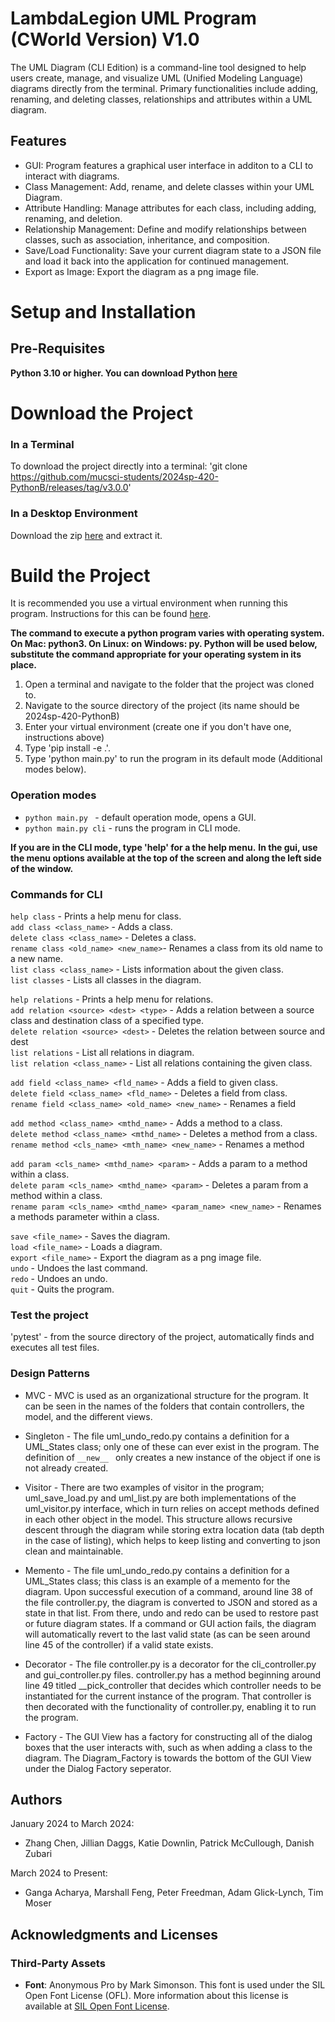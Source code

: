 # LambdaLegion UML Program (CWorld Version) V1.0
The UML Diagram (CLI Edition) is a command-line tool
designed to help users create, manage, and visualize
UML (Unified Modeling Language) diagrams directly from the terminal.
Primary functionalities include adding, renaming,
and deleting classes, relationships and attributes 
within a UML diagram.

## Features
* GUI: Program features a graphical user interface in additon to a CLI to interact with diagrams. 
* Class Management: Add, rename, and delete classes within your UML Diagram.
* Attribute Handling: Manage attributes for each class, including adding, renaming, and deletion.
* Relationship Management: Define and modify relationships between classes, such as association, inheritance, and composition.
* Save/Load Functionality: Save your current diagram state to a JSON file and load it back into the application for continued management.
* Export as Image: Export the diagram as a png image file.

# Setup and Installation

## Pre-Requisites
<B>Python 3.10 or higher. You can download Python [here](https://www.python.org/downloads/)</B>

# Download the Project

### In a Terminal
To download the project directly into a terminal:
'git clone https://github.com/mucsci-students/2024sp-420-PythonB/releases/tag/v3.0.0'

### In a Desktop Environment
Download the zip [here](https://github.com/mucsci-students/2024sp-420-PythonB/releases/tag/v3.0.0) and extract it.

# Build the Project

It is recommended you use a virtual environment when running this program. Instructions for this can be found [here](https://docs.python.org/3/library/venv.html).

**The command to execute a python program varies with operating system. On Mac: python3. On Linux: on Windows: py. Python will be used below, substitute the command appropriate for your operating system in its place.**

<ol>
<li> Open a terminal and navigate to the folder that the project was cloned to. 
<li> Navigate to the source directory of the project (its name should be 2024sp-420-PythonB)
<li> Enter your virtual environment (create one if you don't have one, instructions above)
<li> Type 'pip install -e .'.
<li> Type 'python main.py' to run the program in its default mode (Additional modes below).
</ol>

### Operation modes
- ``python main.py ``      - default operation mode, opens a GUI.
- ``python main.py cli``   - runs the program in CLI mode.

**If you are in the CLI mode, type 'help' for a the help menu.**
**In the gui, use the menu options available at the top of the screen and along the left side of the window.**
### Commands for CLI
`` help class `` - Prints a help menu for class. <br>
`` add class <class_name> `` - Adds a class. <br>
`` delete class <class_name> `` - Deletes a class. <br>
`` rename class <old_name> <new_name> ``- Renames a class from its old name to a new name.  <br>
`` list class <class_name> `` - Lists information about the given class. <br>
`` list classes `` - Lists all classes in the diagram. <br>

`` help relations `` - Prints a help menu for relations. <br>
`` add relation <source> <dest> <type> `` - Adds a relation between a source class and destination class of a specified type. <br>
`` delete relation <source> <dest> `` - Deletes the relation between source and dest  <br>
`` list relations `` - List all relations in diagram. <br>
`` list relation <class_name> `` - List all relations containing the given class. <br>

`` add field <class_name> <fld_name> `` - Adds a field to given class. <br>
`` delete field <class_name> <fld_name> `` - Deletes a field from class. <br>
`` rename field <class_name> <old_name> <new_name> `` - Renames a field  <br>

`` add method <class_name> <mthd_name> `` - Adds a method to a class. <br>
`` delete method <class_name> <mthd_name> `` - Deletes a method from a class. <br>
`` rename method <cls_name> <mth_name> <new_name> `` - Renames a method <br>

`` add param <cls_name> <mthd_name> <param> `` - Adds a param to a method within a class. <br>
`` delete param <cls_name> <mthd_name> <param> `` - Deletes a param from a method within a class. <br>
`` rename param <cls_name> <mthd_name> <param_name> <new_name> `` - Renames a methods parameter within a class. <br>

`` save <file_name> `` - Saves the diagram. <br>
`` load <file_name> `` - Loads a diagram.  <br>
`` export <file_name> `` - Export the diagram as a png image file.  <br>
`` undo `` - Undoes the last command.  <br>
`` redo `` - Undoes an undo.  <br>
`` quit `` - Quits the program. <br>

### Test the project
'pytest'  - from the source directory of the project, automatically finds and executes all test files.

### Design Patterns
- MVC       - MVC is used as an organizational structure for the program. It can be seen in the names of the folders that contain controllers, the model, and the different views.

- Singleton - The file uml_undo_redo.py contains a definition for a UML_States class; only one of these can ever exist in the program. The definition of ``__new__ `` only creates a new instance of the object if one is not already created.

- Visitor   - There are two examples of visitor in the program; uml_save_load.py and uml_list.py are both implementations of the uml_visitor.py interface, which in turn relies on accept methods defined in each other object in the model. This structure allows recursive descent through the diagram while storing extra location data (tab depth in the case of listing), which helps to keep listing and converting to json clean and maintainable.

- Memento   - The file uml_undo_redo.py contains a definition for a UML_States class; this class is an example of a memento for the diagram. Upon successful execution of a command, around line 38 of the file controller.py, the diagram is converted to JSON and stored as a state in that list. From there, undo and redo can be used to restore past or future diagram states. If a command or GUI action fails, the diagram will automatically revert to the last valid state (as can be seen around line 45 of the controller) if a valid state exists.

- Decorator - The file controller.py is a decorator for the cli_controller.py and gui_controller.py files. controller.py has a method beginning around line 49 titled __pick_controller that decides which controller needs to be instantiated for the current instance of the program. That controller is then decorated with the functionality of controller.py, enabling it to run the program.

- Factory - The GUI View has a factory for constructing all of the dialog boxes that the user interacts with, such as when adding a class to the diagram. The Diagram_Factory is towards the bottom of the GUI View under the Dialog Factory seperator.
## Authors
January 2024 to March 2024:
- Zhang Chen, Jillian Daggs, Katie Downlin, Patrick McCullough, Danish Zubari 

March 2024 to Present: 
- Ganga Acharya, Marshall Feng, Peter Freedman, Adam Glick-Lynch, Tim Moser

## Acknowledgments and Licenses

### Third-Party Assets
- **Font**: Anonymous Pro by Mark Simonson. This font is used under the SIL Open Font License (OFL). More information about this license is available at [SIL Open Font License](https://openfontlicense.org).
